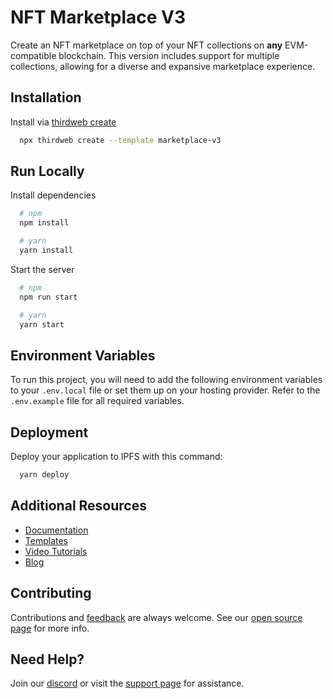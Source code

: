 # NFT Marketplace V3

Create an NFT marketplace on top of your NFT collections on **any** EVM-compatible blockchain. This version includes support for multiple collections, allowing for a diverse and expansive marketplace experience.

## Installation

Install via [thirdweb create](https://portal.thirdweb.com/cli/create)

```bash
  npx thirdweb create --template marketplace-v3
```

## Run Locally

Install dependencies

```bash
  # npm
  npm install

  # yarn
  yarn install
```

Start the server

```bash
  # npm
  npm run start

  # yarn
  yarn start
```

## Environment Variables

To run this project, you will need to add the following environment variables to your `.env.local` file or set them up on your hosting provider. Refer to the `.env.example` file for all required variables.

## Deployment

Deploy your application to IPFS with this command:

```bash
  yarn deploy
```

## Additional Resources

- [Documentation](https://portal.thirdweb.com)
- [Templates](https://thirdweb.com/templates)
- [Video Tutorials](https://youtube.com/thirdweb_)
- [Blog](https://blog.thirdweb.com)

## Contributing

Contributions and [feedback](https://feedback.thirdweb.com) are always welcome. See our [open source page](https://thirdweb.com/open-source) for more info.

## Need Help?

Join our [discord](https://discord.gg/thirdweb) or visit the [support page](https://support.thirdweb.com) for assistance.
